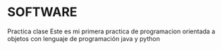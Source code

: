 # SOFTWARE
Practica clase
Este es mi primera practica de programacion orientada a objetos con lenguaje de programación java y python
